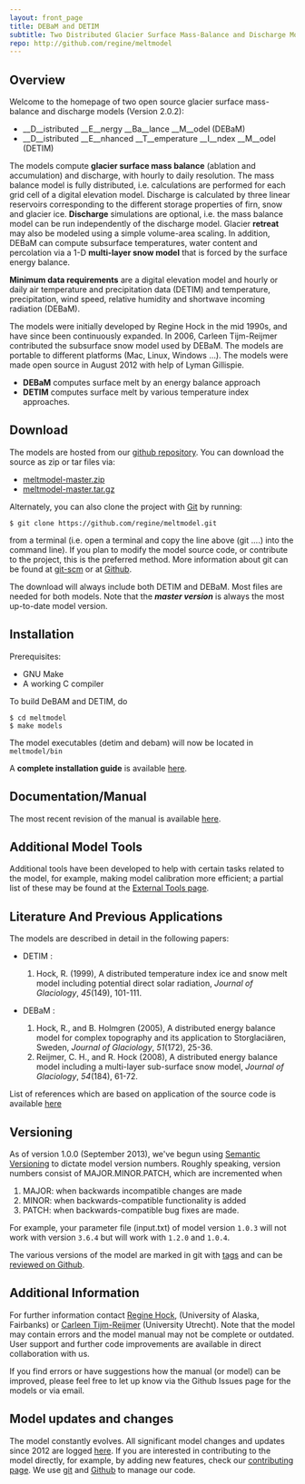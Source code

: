 ```yaml
--- 
layout: front_page 
title: DEBaM and DETIM 
subtitle: Two Distributed Glacier Surface Mass-Balance and Discharge Models
repo: http://github.com/regine/meltmodel
---
```


Overview
--------
Welcome to the homepage of two open source glacier surface mass-balance and discharge 
models (Version 2.0.2):

- __D__istributed __E__nergy __Ba__lance __M__odel (DEBaM)
- __D__istributed __E__nhanced __T__emperature __I__ndex __M__odel (DETIM)

The models compute __glacier surface mass balance__ (ablation and accumulation) and
discharge, with hourly to daily resolution. 
The mass balance model is fully distributed, i.e. calculations are performed for each grid cell of a
digital elevation model. Discharge is calculated by three
linear reservoirs corresponding to the different storage properties of firn,
snow and glacier ice. __Discharge__ simulations are optional, i.e. the mass balance
model can be run independently of the discharge model. Glacier __retreat__ may also
be modeled using a simple volume-area scaling.
In addition, DEBaM can compute subsurface temperatures, water content and percolation
via a 1-D __multi-layer snow model__ that is forced by the surface energy balance.

__Minimum data requirements__ are a digital elevation model and hourly or daily air
temperature and precipitation data (DETIM) and temperature, precipitation, wind speed, relative humidity
and shortwave incoming radiation (DEBaM).

The models were initially developed by Regine Hock in the mid 1990s, and have
since been continuously expanded. In 2006, Carleen Tijm-Reijmer contributed
the subsurface snow model used by DEBaM. The models are portable to different platforms (Mac, Linux, Windows ...).
The models were made open source in August 2012
with help of Lyman Gillispie.

- __DEBaM__ computes surface melt by an energy balance approach
- __DETIM__ computes surface melt by various temperature index approaches. 


Download
--------
The models are hosted from our [github repository]({{%page.repo%}}).
You can download the source as zip or tar files via:

-  [meltmodel-master.zip]({{%page.repo%}}/zipball/master)
-  [meltmodel-master.tar.gz]({{%page.repo%}}/tarball/master)

Alternately, you can also clone the project with [Git](http://git-scm.com) by
running:

    $ git clone https://github.com/regine/meltmodel.git

from a terminal (i.e. open a terminal and copy the line above (git ....) into the command line). 
If you plan to modify the model source code, or contribute to the
project, this is the preferred method. More information about git can be
found at [git-scm](http://git-scm.com/) or at 
[Github](http://help.github.com/articles/).

The download will always include both DETIM and DEBaM. Most files are needed for both models. 
Note that the ___master version___ is always the most up-to-date model version. 

Installation
------------

Prerequisites:

* GNU Make
* A working C compiler 

To build DeBAM and DETIM, do

    $ cd meltmodel
    $ make models

The model executables (detim and debam) will now be located in ```meltmodel/bin```

A __complete installation guide__ is available [here](install-web.html).

Documentation/Manual
---------------------
The most recent revision of the manual is available [here](http://gi.alaska.edu/~regine/meltmodel.html).

Additional Model Tools
----------------------
Additional tools have been developed to help with certain tasks related to the model, for example,
making model calibration more efficient; a partial list of these may be found at the [External Tools page](tools.html).

Literature And Previous Applications
------------------------------------
The models are described in detail in the following papers:

- DETIM : 
  1. Hock, R. (1999),
      A distributed temperature index ice and snow melt
      model including potential direct solar radiation, 
      *Journal of Glaciology*, *45*(149), 101-111.

- DEBaM : 
  1. Hock, R., and B. Holmgren (2005),
     A distributed energy balance model for complex
     topography and its application to Storglaciären, Sweden,
     *Journal of Glaciology*, *51*(172), 25-36.
  2. Reijmer, C. H., and R. Hock (2008),
     A distributed energy balance model including
     a multi-layer sub-surface snow model,
     *Journal of Glaciology*, *54*(184), 61-72.
  
List of references which are based on application of the source code is available [here](references.html)

Versioning
----------
As of version 1.0.0 (September 2013), we've begun using [Semantic Versioning](http://semver.org/)
to dictate model version numbers. Roughly speaking, version numbers consist of
MAJOR.MINOR.PATCH, which are incremented when

1. MAJOR: when backwards incompatible changes are made
2. MINOR: when backwards-compatible functionality is added
3. PATCH: when backwards-compatible bug fixes are made.

For example, your parameter file (input.txt) of model version
```1.0.3``` will not work with version ```3.6.4``` but will work
with ```1.2.0``` and ```1.0.4```.  

The various versions of the model are marked in git with [tags](http://git-scm.com/book/en/Git-Basics-Tagging)
and can be [reviewed on Github](https://github.com/regine/meltmodel/releases).

Additional Information
----------------------
For further information contact [Regine Hock](http://gi.alaska.edu/~regine/),
(University of Alaska, Fairbanks) or [Carleen Tijm-Reijmer](http://www.staff.science.uu.nl/~reijm101/)
(University Utrecht). Note that the model may
contain errors and the model manual may not be complete or outdated. User
support and further code improvements are available in direct collaboration
with us.  

If you find errors or have suggestions how the manual (or model) can be improved, 
please feel free to let up know via the Github Issues page for the models or via email.

Model updates and changes
-------------------------
The model constantly evolves. All significant model changes and updates since 2012 are logged [here]({{page.repo}}/tree/master/changes.md).
If you are interested in contributing to the model directly, for example, by adding new features, check our [contributing page](contributing.html). We use [git](http://git-scm.com/)
and [Github](github.com) to manage our code.

